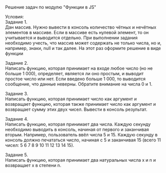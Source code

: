 Решение задач по модулю "Функции в JS"

Условия: <br>
Задание 1.<br>
Дан массив. Нужно вывести в консоль количество чётных и нечётных элементов в массиве. 
Если в массиве есть нулевой элемент, то он учитывается и выводится отдельно. 
При выполнении задания необходимо учесть, что массив может содержать не только числа, но и, например, знаки, null и так далее.
На этот раз оформите решение в виде функции

Задание 2.<br>
Написать функцию, которая принимает на входе любое число (но не больше 1 000), определяет, 
является ли оно простым, и выводит простое число или нет. 
Если введено больше 1 000, то выводится сообщение, что данные неверны. Обратите внимание на числа 0 и 1.

Задание 3.<br>
Написать функцию, которая принимает число как аргумент и возвращает функцию, 
которая также принимает число как аргумент и возвращает сумму этих двух чисел. 
Вывести в консоль результат.

Задание 4.<br>
Написать функцию, которая принимает два числа. 
Каждую секунду необходимо выводить в консоль, начиная от первого и заканчивая вторым.
Например, пользователь ввёл числа 5 и 15. Каждую секунду в консоль должно печататься число, начиная с 5 и заканчивая 15 (всего 11 чисел: 5 6 7 8 9 10 11 12 13 14 15).

Задание 5.<br>
Написать функцию, которая принимает два натуральных числа x и n и возвращает x в степени n. 
